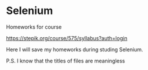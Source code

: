 # Selenium
Homeworks for course

https://stepik.org/course/575/syllabus?auth=login

Here I will save my homeworks during studing Selenium.

P.S. I know that the titles of files are meaningless
